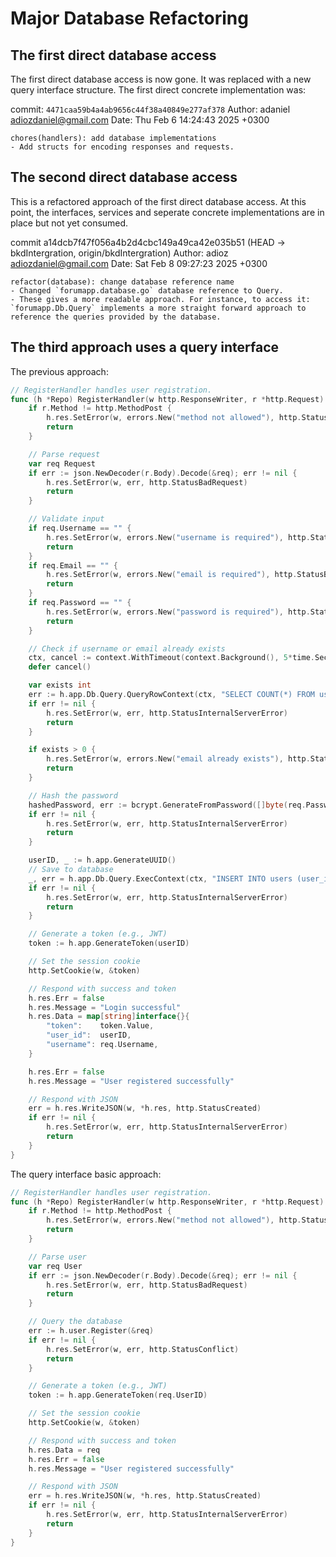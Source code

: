 # Major Database Refactoring

## The first direct database access

The first direct database access is now gone. It was replaced with a new query interface structure.
The first direct concrete implementation was:

commit: `4471caa59b4a4ab9656c44f38a40849e277af378`
Author: adaniel <adiozdaniel@gmail.com>
Date:   Thu Feb 6 14:24:43 2025 +0300

    chores(handlers): add database implementations
    - Add structs for encoding responses and requests.


## The second direct database access

This is a refactored approach of the first direct database access.
At this point, the interfaces, services and seperate concrete implementations are in place but not yet consumed.

commit a14dcb7f47f056a4b2d4cbc149a49ca42e035b51 (HEAD -> bkdIntergration, origin/bkdIntergration)
Author: adioz <adiozdaniel@gmail.com>
Date:   Sat Feb 8 09:27:23 2025 +0300

    refactor(database): change database reference name
    - Changed `forumapp.database.go` database reference to Query.
    - These gives a more readable approach. For instance, to access it: `forumapp.Db.Query` implements a more straight forward approach to reference the queries provided by the database.

## The third approach uses a query interface

The previous approach:

```go
// RegisterHandler handles user registration.
func (h *Repo) RegisterHandler(w http.ResponseWriter, r *http.Request) {
	if r.Method != http.MethodPost {
		h.res.SetError(w, errors.New("method not allowed"), http.StatusMethodNotAllowed)
		return
	}

	// Parse request
	var req Request
	if err := json.NewDecoder(r.Body).Decode(&req); err != nil {
		h.res.SetError(w, err, http.StatusBadRequest)
		return
	}

	// Validate input
	if req.Username == "" {
		h.res.SetError(w, errors.New("username is required"), http.StatusBadRequest)
		return
	}
	if req.Email == "" {
		h.res.SetError(w, errors.New("email is required"), http.StatusBadRequest)
		return
	}
	if req.Password == "" {
		h.res.SetError(w, errors.New("password is required"), http.StatusBadRequest)
		return
	}

	// Check if username or email already exists
	ctx, cancel := context.WithTimeout(context.Background(), 5*time.Second)
	defer cancel()

	var exists int
	err := h.app.Db.Query.QueryRowContext(ctx, "SELECT COUNT(*) FROM users WHERE username = ? OR email = ?", req.Username, req.Email).Scan(&exists)
	if err != nil {
		h.res.SetError(w, err, http.StatusInternalServerError)
		return
	}

	if exists > 0 {
		h.res.SetError(w, errors.New("email already exists"), http.StatusConflict)
		return
	}

	// Hash the password
	hashedPassword, err := bcrypt.GenerateFromPassword([]byte(req.Password), bcrypt.DefaultCost)
	if err != nil {
		h.res.SetError(w, err, http.StatusInternalServerError)
		return
	}

	userID, _ := h.app.GenerateUUID()
	// Save to database
	_, err = h.app.Db.Query.ExecContext(ctx, "INSERT INTO users (user_id, username, email, password) VALUES (?, ?, ?, ?)", userID, req.Username, req.Email, string(hashedPassword))
	if err != nil {
		h.res.SetError(w, err, http.StatusInternalServerError)
		return
	}

	// Generate a token (e.g., JWT)
	token := h.app.GenerateToken(userID)

	// Set the session cookie
	http.SetCookie(w, &token)

	// Respond with success and token
	h.res.Err = false
	h.res.Message = "Login successful"
	h.res.Data = map[string]interface{}{
		"token":    token.Value,
		"user_id":  userID,
		"username": req.Username,
	}

	h.res.Err = false
	h.res.Message = "User registered successfully"

	// Respond with JSON
	err = h.res.WriteJSON(w, *h.res, http.StatusCreated)
	if err != nil {
		h.res.SetError(w, err, http.StatusInternalServerError)
		return
	}
}
```

The query interface basic approach:

```go
// RegisterHandler handles user registration.
func (h *Repo) RegisterHandler(w http.ResponseWriter, r *http.Request) {
	if r.Method != http.MethodPost {
		h.res.SetError(w, errors.New("method not allowed"), http.StatusMethodNotAllowed)
		return
	}

	// Parse user
	var req User
	if err := json.NewDecoder(r.Body).Decode(&req); err != nil {
		h.res.SetError(w, err, http.StatusBadRequest)
		return
	}

	// Query the database
	err := h.user.Register(&req)
	if err != nil {
		h.res.SetError(w, err, http.StatusConflict)
		return
	}

	// Generate a token (e.g., JWT)
	token := h.app.GenerateToken(req.UserID)

	// Set the session cookie
	http.SetCookie(w, &token)

	// Respond with success and token
	h.res.Data = req
	h.res.Err = false
	h.res.Message = "User registered successfully"

	// Respond with JSON
	err = h.res.WriteJSON(w, *h.res, http.StatusCreated)
	if err != nil {
		h.res.SetError(w, err, http.StatusInternalServerError)
		return
	}
}
```
